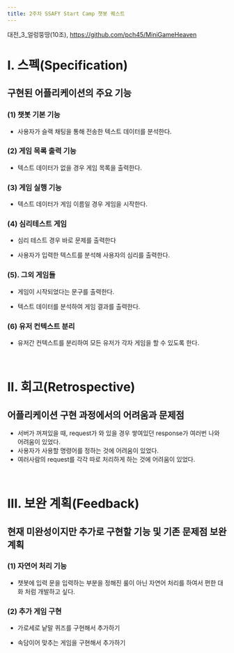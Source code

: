 ```yaml
---
title: 2주차 SSAFY Start Camp 챗봇 퀘스트
---
```

대전_3_얼렁뚱땅(10조), https://github.com/pch45/MiniGameHeaven



# I. 스펙(Specification)
## 구현된 어플리케이션의 주요 기능

### (1) 챗봇 기본 기능
- 사용자가 슬랙 채팅을 통해 전송한 텍스트 데이터를 분석한다.

### (2) 게임 목록 출력 기능
- 텍스트 데이터가 없을 경우 게임 목록을 출력한다.

### (3) 게임 실행  기능
- 텍스트 데이터가 게임 이름일 경우 게임을 시작한다.

### (4) 심리테스트 게임

- 심리 테스트 경우 바로 문제를 출력한다

- 사용자가 입력한 텍스트를 분석해 사용자의 심리를 출력한다.

### (5). 그외 게임들

- 게임이 시작되었다는 문구를 출력한다.

- 텍스트 데이터를 분석하여 게임 결과를 출력한다.

### (6) 유저 컨텍스트 분리

- 유저간 컨텍스트를 분리하여 모든 유저가 각자 게임을 할 수 있도록 한다.


<br>


# II. 회고(Retrospective)
## 어플리케이션 구현 과정에서의 어려움과 문제점
- 서버가 꺼져있을 때, request가 와 있을 경우 쌓여있던 response가 여러번 나와 어려움이 있었다.
- 사용자가 사용할 명령어를 정하는 것에 어려움이 있었다.
- 여러사람의 request를 각각 따로 처리하게 하는 것에 어려움이 있었다.


<br>

# III. 보완 계획(Feedback)
## 현재 미완성이지만 추가로 구현할 기능 및 기존 문제점 보완 계획

### (1) 자연어 처리 기능

- 챗봇에 입력 문을 입력하는 부분을 정해진 룰이 아닌 자연어 처리를 하여서 편한 대화 처럼 개발하고 싶다.

### (2) 추가 게임 구현

- 가로세로 낱말 퀴즈를 구현해서 추가하기

- 속담이어 맞추는 게임을 구현해서 추가하기
